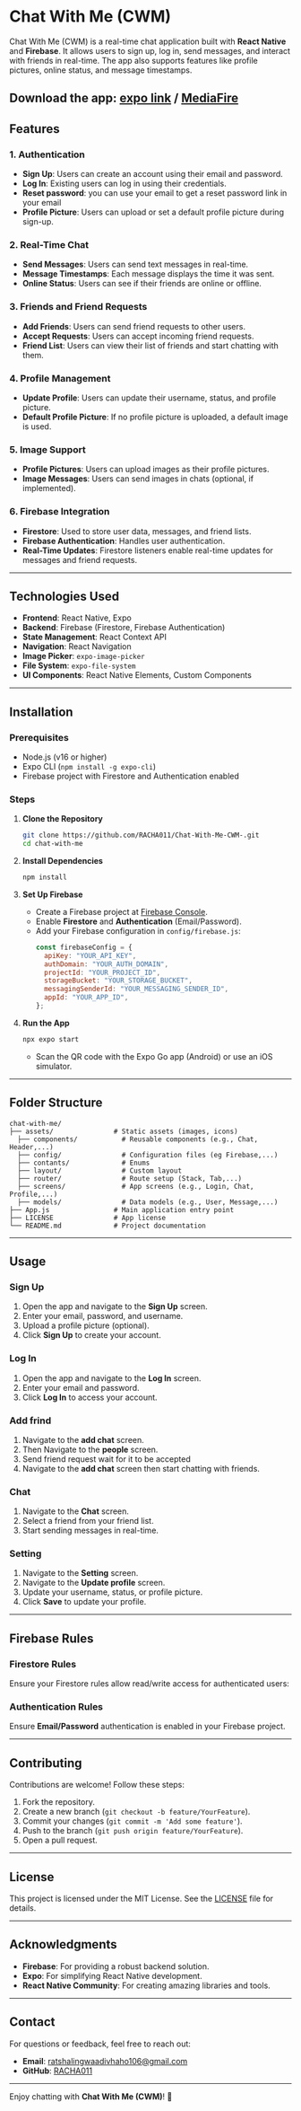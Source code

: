 ﻿# Chat With Me (CWM)

Chat With Me (CWM) is a real-time chat application built with **React Native** and **Firebase**. It allows users to sign up, log in, send messages, and interact with friends in real-time. The app also supports features like profile pictures, online status, and message timestamps.

 **Download the app**: [expo link](https://expo.dev/artifacts/eas/uBBXPQPDN3aN24CgytjTEk.apk) / 
                       [MediaFire](https://www.mediafire.com/file/c0rm1sxjzna0knd/application-e7b913bd-3c61-4dc2-8831-90c27cbd471b.apk/file)
---

## Features

### 1. **Authentication**
   - **Sign Up**: Users can create an account using their email and password.
   - **Log In**: Existing users can log in using their credentials.
   - **Reset password**: you can use your email to get a reset password link in your email
   - **Profile Picture**: Users can upload or set a default profile picture during sign-up.

### 2. **Real-Time Chat**
   - **Send Messages**: Users can send text messages in real-time.
   - **Message Timestamps**: Each message displays the time it was sent.
   - **Online Status**: Users can see if their friends are online or offline.

### 3. **Friends and Friend Requests**
   - **Add Friends**: Users can send friend requests to other users.
   - **Accept Requests**: Users can accept incoming friend requests.
   - **Friend List**: Users can view their list of friends and start chatting with them.

### 4. **Profile Management**
   - **Update Profile**: Users can update their username, status, and profile picture.
   - **Default Profile Picture**: If no profile picture is uploaded, a default image is used.

### 5. **Image Support**
   - **Profile Pictures**: Users can upload images as their profile pictures.
   - **Image Messages**: Users can send images in chats (optional, if implemented).

### 6. **Firebase Integration**
   - **Firestore**: Used to store user data, messages, and friend lists.
   - **Firebase Authentication**: Handles user authentication.
   - **Real-Time Updates**: Firestore listeners enable real-time updates for messages and friend requests.

---

## Technologies Used

- **Frontend**: React Native, Expo
- **Backend**: Firebase (Firestore, Firebase Authentication)
- **State Management**: React Context API
- **Navigation**: React Navigation
- **Image Picker**: `expo-image-picker`
- **File System**: `expo-file-system`
- **UI Components**: React Native Elements, Custom Components

---

## Installation

### Prerequisites
- Node.js (v16 or higher)
- Expo CLI (`npm install -g expo-cli`)
- Firebase project with Firestore and Authentication enabled

### Steps

1. **Clone the Repository**
   ```bash
   git clone https://github.com/RACHA011/Chat-With-Me-CWM-.git
   cd chat-with-me
   ```

2. **Install Dependencies**
   ```bash
   npm install
   ```

3. **Set Up Firebase**
   - Create a Firebase project at [Firebase Console](https://console.firebase.google.com/).
   - Enable **Firestore** and **Authentication** (Email/Password).
   - Add your Firebase configuration in `config/firebase.js`:
     ```javascript
     const firebaseConfig = {
       apiKey: "YOUR_API_KEY",
       authDomain: "YOUR_AUTH_DOMAIN",
       projectId: "YOUR_PROJECT_ID",
       storageBucket: "YOUR_STORAGE_BUCKET",
       messagingSenderId: "YOUR_MESSAGING_SENDER_ID",
       appId: "YOUR_APP_ID",
     };
     ```

4. **Run the App**
   ```bash
   npx expo start
   ```
   - Scan the QR code with the Expo Go app (Android) or use an iOS simulator.

---

## Folder Structure

```
chat-with-me/
├── assets/               # Static assets (images, icons)
  ├── components/           # Reusable components (e.g., Chat, Header,...)
  ├── config/               # Configuration files (eg Firebase,...)
  ├── contants/             # Enums
  ├── layout/               # Custom layout
  ├── router/               # Route setup (Stack, Tab,...)
  ├── screens/              # App screens (e.g., Login, Chat, Profile,...)
  ├── models/               # Data models (e.g., User, Message,...)
├── App.js                # Main application entry point
├── LICENSE               # App license
└── README.md             # Project documentation
```

---

## Usage

### Sign Up
1. Open the app and navigate to the **Sign Up** screen.
2. Enter your email, password, and username.
3. Upload a profile picture (optional).
4. Click **Sign Up** to create your account.

### Log In
1. Open the app and navigate to the **Log In** screen.
2. Enter your email and password.
3. Click **Log In** to access your account.

### Add frind
1. Navigate to the **add chat** screen.
2. Then Navigate to the **people** screen.
3. Send friend request wait for it to be accepted
4. Navigate to the **add chat** screen then start chatting with friends.

### Chat
1. Navigate to the **Chat** screen.
2. Select a friend from your friend list.
3. Start sending messages in real-time.



### Setting
1. Navigate to the **Setting** screen.
2. Navigate to the **Update profile** screen.
2. Update your username, status, or profile picture.
3. Click **Save** to update your profile.

---

## Firebase Rules

### Firestore Rules
Ensure your Firestore rules allow read/write access for authenticated users:

### Authentication Rules
Ensure **Email/Password** authentication is enabled in your Firebase project.

---

## Contributing

Contributions are welcome! Follow these steps:
1. Fork the repository.
2. Create a new branch (`git checkout -b feature/YourFeature`).
3. Commit your changes (`git commit -m 'Add some feature'`).
4. Push to the branch (`git push origin feature/YourFeature`).
5. Open a pull request.

---

## License

This project is licensed under the MIT License. See the [LICENSE](LICENSE) file for details.

---

## Acknowledgments

- **Firebase**: For providing a robust backend solution.
- **Expo**: For simplifying React Native development.
- **React Native Community**: For creating amazing libraries and tools.

---

## Contact

For questions or feedback, feel free to reach out:
- **Email**: ratshalingwaadivhaho106@gmail.com
- **GitHub**: [RACHA011](https://github.com/RACHA011/)

---

Enjoy chatting with **Chat With Me (CWM)**! 🚀
